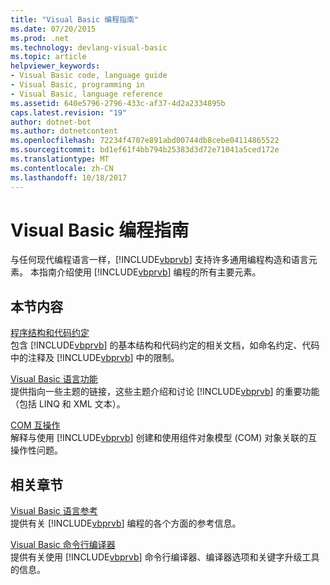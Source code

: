 ```yaml
---
title: "Visual Basic 编程指南"
ms.date: 07/20/2015
ms.prod: .net
ms.technology: devlang-visual-basic
ms.topic: article
helpviewer_keywords:
- Visual Basic code, language guide
- Visual Basic, programming in
- Visual Basic, language reference
ms.assetid: 640e5796-2796-433c-af37-4d2a2334895b
caps.latest.revision: "19"
author: dotnet-bot
ms.author: dotnetcontent
ms.openlocfilehash: 72234f4707e891abd00744db8cebe04114865522
ms.sourcegitcommit: bd1ef61f4bb794b25383d3d72e71041a5ced172e
ms.translationtype: MT
ms.contentlocale: zh-CN
ms.lasthandoff: 10/18/2017
---
```

# <a name="visual-basic-programming-guide"></a>Visual Basic 编程指南
与任何现代编程语言一样，[!INCLUDE[vbprvb](~/includes/vbprvb-md.md)] 支持许多通用编程构造和语言元素。 本指南介绍使用 [!INCLUDE[vbprvb](~/includes/vbprvb-md.md)] 编程的所有主要元素。  
  
## <a name="in-this-section"></a>本节内容  
 [程序结构和代码约定](../../visual-basic/programming-guide/program-structure/program-structure-and-code-conventions.md)  
 包含 [!INCLUDE[vbprvb](~/includes/vbprvb-md.md)] 的基本结构和代码约定的相关文档，如命名约定、代码中的注释及 [!INCLUDE[vbprvb](~/includes/vbprvb-md.md)] 中的限制。  
  
 [Visual Basic 语言功能](../../visual-basic/programming-guide/language-features/index.md)  
 提供指向一些主题的链接，这些主题介绍和讨论 [!INCLUDE[vbprvb](~/includes/vbprvb-md.md)] 的重要功能（包括 LINQ 和 XML 文本）。  
  
 [COM 互操作](../../visual-basic/programming-guide/com-interop/index.md)  
 解释与使用 [!INCLUDE[vbprvb](~/includes/vbprvb-md.md)] 创建和使用组件对象模型 (COM) 对象关联的互操作性问题。  
  
## <a name="related-sections"></a>相关章节  
 [Visual Basic 语言参考](../../visual-basic/language-reference/index.md)  
 提供有关 [!INCLUDE[vbprvb](~/includes/vbprvb-md.md)] 编程的各个方面的参考信息。  
  
 [Visual Basic 命令行编译器](../../visual-basic/reference/command-line-compiler/index.md)  
 提供有关使用 [!INCLUDE[vbprvb](~/includes/vbprvb-md.md)] 命令行编译器、编译器选项和关键字升级工具的信息。
